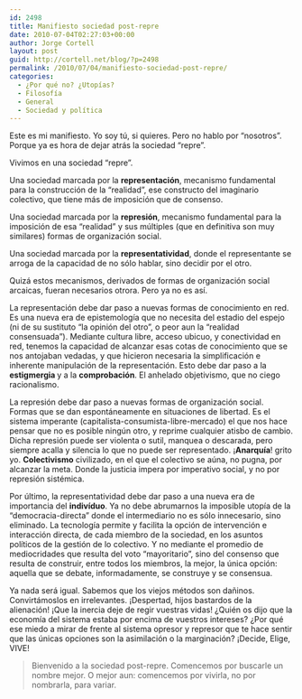 ```yaml
---
id: 2498
title: Manifiesto sociedad post-repre
date: 2010-07-04T02:27:03+00:00
author: Jorge Cortell
layout: post
guid: http://cortell.net/blog/?p=2498
permalink: /2010/07/04/manifiesto-sociedad-post-repre/
categories:
  - ¿Por qué no? ¿Utopías?
  - Filosofí­a
  - General
  - Sociedad y polí­tica
---
```

Este es mi manifiesto. Yo soy tú, si quieres. Pero no hablo por &#8220;nosotros&#8221;. Porque ya es hora de dejar atrás la sociedad &#8220;repre&#8221;.

Vivimos en una sociedad &#8220;repre&#8221;.

Una sociedad marcada por la <span><strong>representación</strong></span>, mecanismo fundamental para la construcción de la &#8220;realidad&#8221;, ese constructo del imaginario colectivo, que tiene más de imposición que de consenso.

Una sociedad marcada por la <span><strong>represión</strong></span>, mecanismo fundamental para la imposición de esa &#8220;realidad&#8221; y sus múltiples (que en definitiva son muy similares) formas de organización social.

Una sociedad marcada por la <span><strong>representatividad</strong></span>, donde el representante se arroga de la capacidad de no sólo hablar, sino decidir por el otro.

Quizá estos mecanismos, derivados de formas de organización social arcaicas, fueran necesarios otrora. Pero ya no es así.

La representación debe dar paso a nuevas formas de conocimiento en red. Es una nueva era de epistemología que no necesita del estadio del espejo (ni de su sustituto &#8220;la opinión del otro&#8221;, o peor aun la &#8220;realidad consensuada&#8221;). Mediante cultura libre, acceso ubicuo, y conectividad en red, tenemos la capacidad de alcanzar esas cotas de conocimiento que se nos antojaban vedadas, y que hicieron necesaria la simplificación e inherente manipulación de la representación. Esto debe dar paso a la <span><strong>estigmergia </strong></span>y a la <span><strong>comprobación</strong></span>. El anhelado objetivismo, que no ciego racionalismo.

La represión debe dar paso a nuevas formas de organización social. Formas que se dan espontáneamente en situaciones de libertad. Es el sistema imperante (capitalista-consumista-libre-mercado) el que nos hace pensar que no es posible ningún otro, y reprime cualquier atisbo de cambio. Dicha represión puede ser violenta o sutil, manquea o descarada, pero siempre acalla y silencia lo que no puede ser representado. ¡<span><strong>Anarquía</strong></span>! grito yo. <span><strong>Colectivismo</strong></span> civilizado, en el que el colectivo se aúna, no pugna, por alcanzar la meta. Donde la justicia impera por imperativo social, y no por represión sistémica.

Por último, la representatividad debe dar paso a una nueva era de importancia del <span><strong>indivíduo</strong></span>. Ya no debe abrumarnos la imposible utopía de la &#8220;democracia-directa&#8221; donde el intermediario no es sólo innecesario, sino eliminado. La tecnología permite y facilita la opción de intervención e interacción directa, de cada miembro de la sociedad, en los asuntos políticos de la gestión de lo colectivo. Y no mediante el promedio de mediocridades que resulta del voto &#8220;mayoritario&#8221;, sino del consenso que resulta de construir, entre todos los miembros, la mejor, la única opción: aquella que se debate, informadamente, se construye y se consensua.

Ya nada será igual. Sabemos que los viejos métodos son dañinos. Convirtámoslos en irrelevantes. ¡Despertad, hijos bastardos de la alienación! ¡Que la inercia deje de regir vuestras vidas! ¿Quién os dijo que la economía del sistema estaba por encima de vuestros intereses? ¿Por qué ese miedo a mirar de frente al sistema opresor y represor que te hace sentir que las únicas opciones son la asimilación o la marginación? ¡Decide, Elige, VIVE!

> Bienvenido a la sociedad post-repre. Comencemos por buscarle un nombre mejor. O mejor aun: comencemos por vivirla, no por nombrarla, para variar.